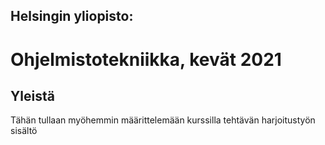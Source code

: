 ## Helsingin yliopisto:
# Ohjelmistotekniikka, kevät 2021

## Yleistä
Tähän tullaan myöhemmin määrittelemään kurssilla tehtävän harjoitustyön sisältö
